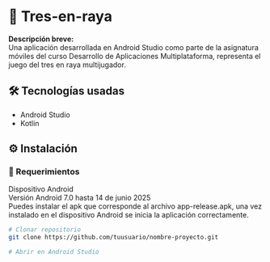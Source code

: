 # 📱 Tres-en-raya

**Descripción breve:**  
Una aplicación desarrollada en Android Studio como parte de la asignatura móviles del curso Desarrollo de Aplicaciones Multiplataforma, representa el juego del tres en raya multijugador.

## 🛠️ Tecnologías usadas
- Android Studio
- Kotlin 

## ⚙️ Instalación
### 🔧 Requerimientos
Dispositivo Android<br/>
Versión Android 7.0 hasta 14 de junio 2025<br/>
Puedes instalar el apk que corresponde al archivo app-release.apk, una vez instalado en el dispositivo Android se inicia la aplicación correctamente.

```bash
# Clonar repositorio
git clone https://github.com/tuusuario/nombre-proyecto.git

# Abrir en Android Studio
